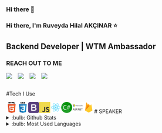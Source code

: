 ### Hi there 👋

<!--
**ruveydahllakcinar/ruveydahllakcinar** is a ✨ _special_ ✨ repository because its `README.md` (this file) appears on your GitHub profile.

Here are some ideas to get you started:

- 🔭 I’m currently working on ...
- 🌱 I’m currently learning ...
- 👯 I’m looking to collaborate on ...
- 🤔 I’m looking for help with ...
- 💬 Ask me about ...
- 📫 How to reach me: ...
- 😄 Pronouns: ...
- ⚡ Fun fact: ...
-->
### Hi there, I'm Ruveyda Hilal AKÇINAR :star:

## Backend Developer | WTM Ambassador


### REACH OUT TO ME

[<img width="32" src="https://unpkg.com/simple-icons@v7/icons/twitter.svg" align="left" />][twitter]
[<img width="32" src="https://unpkg.com/simple-icons@v7/icons/linkedin.svg" align="left" />][linkedin]
[<img width="32" src="https://unpkg.com/simple-icons@v7/icons/instagram.svg" align="left" />][instagram]
[<img width="32" src="https://unpkg.com/simple-icons@v7/icons/github.svg" align="left" />][github]

<br/>
<br/>

#Tech I Use

 <img align="left" src="https://raw.githubusercontent.com/github/explore/80688e429a7d4ef2fca1e82350fe8e3517d3494d/topics/html/html.png" width="30" height="30">
  <img align="left" src="https://raw.githubusercontent.com/github/explore/80688e429a7d4ef2fca1e82350fe8e3517d3494d/topics/css/css.png" width="30" height="30">
   <img align="left" src="https://raw.githubusercontent.com/github/explore/80688e429a7d4ef2fca1e82350fe8e3517d3494d/topics/bootstrap/bootstrap.png" width="30" height="30">
  <img align="left" src="https://raw.githubusercontent.com/github/explore/80688e429a7d4ef2fca1e82350fe8e3517d3494d/topics/javascript/javascript.png" width="30" height="30">
   <img align="left" src="https://raw.githubusercontent.com/github/explore/80688e429a7d4ef2fca1e82350fe8e3517d3494d/topics/react/react.png" width="30" height="30">
    <img align="left" src="https://raw.githubusercontent.com/github/explore/80688e429a7d4ef2fca1e82350fe8e3517d3494d/topics/csharp/csharp.png" width="30" height="30">
     <img align="left" src="https://raw.githubusercontent.com/github/explore/80688e429a7d4ef2fca1e82350fe8e3517d3494d/topics/aspnet/aspnet.png" width="30" height="30">
         <img align="left" src="https://raw.githubusercontent.com/github/explore/80688e429a7d4ef2fca1e82350fe8e3517d3494d/topics/firebase/firebase.png" width="30" height="30">

<br/>
# SPEAKER
<!-- BLOG-POST-LIST:START -->
<!-- BLOG-POST-LIST:END -->

<br/>
<details>
<summary>:bulb: Github Stats</summary>
<img src="https://github-readme-stats.vercel.app/api?username=ruveydahllakcinar&show_icons=true&theme=radical">
</details>

<details>
<summary>:bulb: Most Used Languages</summary>
<img src="https://github-readme-stats.vercel.app/api/top-langs/?username=ruveydahllakcinar&layout=compact">
</details>





[twitter]: https://twitter.com/RuveydaAkcinar
[linkedin]: https://www.linkedin.com/in/ruveydahilalakcinar/
[instagram]: https://www.instagram.com/ruveydaakcinar/
[github]: https://github.com/ruveydahllakcinar





